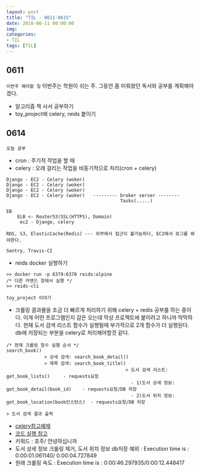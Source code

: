 ```yaml
---
layout: post
title: "TIL - 0611-0615"
date: 2018-06-11 00:00:00
img:
categories:
- TIL
tags: [TIL]
---
```


## 0611
`이번주 해야할 일`
이번주는 학원이 쉬는 주. 그동안 좀 미뤄왔던 독서와 공부를 계획해야겠다.
- 알고리즘 책 사서 공부하기
- toy_project에 celery, reids 붙이기


## 0614
`오늘 공부`
- cron : 주기적 작업을 할 때
- celery : 오래 걸리는 작업을 비동기적으로 처리(cron + celery)

```
Django - EC2 - Celery (woker)
Django - EC2 - Celery (woker)
Django - EC2 - Celery (woker)
Django - EC2 - Celery (woker)   --------- broker server --------
                                          Tasks(.....)

EB
    ELB <- Router53(SSL(HTTPS), Domain)
     ec2 - Django, celery

RDS, S3, ElasticCache(Redis) --- 외부에서 접근이 불가능하다, EC2에서 로그를 봐야한다.

Sentry, Travis-CI
```

- reids docker 실행하기

```
>> docker run -p 6379:6370 reids:alpine
/* 다른 커맨드 창에서 실행 */
>> reids-cli
```

`toy_project 이야기`
- 크롤링 결과물을 조금 더 빠르게 처리하기 위해 celery + redis 공부를 하는 중이다. 이게 어떤 프로그램인지 감은 오는데 막상 프로젝트에 붙이려고 하니까 막막하다. 현재 도서 검색 리스트 함수가 실행될때 부가적으로 2개 함수가 더 실행된다. db에 저장되는 부분을 celery로 처리해야할것 같다.
```console
/* 현재 크롤링 함수 실행 순서 */
search_book()
              > 상세 검색: search_book_detail()
              > 제목 검색: search_book_title()
                                            > 도서 검색 리스트: get_book_lists()     - requests요청
                                              - 1)도서 상세 정보: get_book_detail(book_id)    - requests요청/DB 저장
                                              - 2)도서 위치 정보: get_book_location(book인스턴스)  - requests요청/DB 저장
                                                                                                                    > 도서 검색 결과 출력
```
- [celery참고예제](https://spoqa.github.io/2012/05/29/distribute-task-with-celery.html)
- [코드 실행 참고](https://stackoverflow.com/questions/1557571/how-do-i-get-time-of-a-python-programs-execution)
- 키워드 : 호주/ 안녕하십니까
- 도서 상세 정보 크롤링 제거, 도서 위치 정보 db저장 예외 : Execution time is : 0:00:01.061140/ 0:00:04.727849
- 원래 크롤링 속도 : Execution time is : 0:00:46.297935/0:00:12.448417
